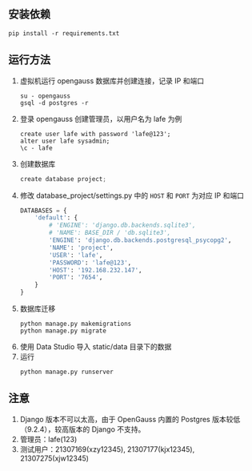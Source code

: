 ## 安装依赖
```
pip install -r requirements.txt
```

## 运行方法

1. 虚拟机运行 opengauss 数据库并创建连接，记录 IP 和端口
    ```shell
    su - opengauss
    gsql -d postgres -r
    ```
2. 登录 opengauss 创建管理员，以用户名为 lafe 为例
    ```shell
    create user lafe with password 'lafe@123';
    alter user lafe sysadmin;
    \c - lafe
    ```
3. 创建数据库
    ```python
    create database project;
    ```
4. 修改 database_project/settings.py 中的 `HOST` 和 `PORT` 为对应 IP 和端口
    ```python
    DATABASES = {
        'default': {
            # 'ENGINE': 'django.db.backends.sqlite3',
            # 'NAME': BASE_DIR / 'db.sqlite3',
            'ENGINE': 'django.db.backends.postgresql_psycopg2',
            'NAME': 'project',
            'USER': 'lafe',
            'PASSWORD': 'lafe@123',
            'HOST': '192.168.232.147',
            'PORT': '7654',
        }
    }
    ```
5. 数据库迁移
    ```shell
    python manage.py makemigrations
    python manage.py migrate
    ```
6. 使用 Data Studio 导入 static/data 目录下的数据
7. 运行
    ```shell
    python manage.py runserver
    ```




## 注意
1. Django 版本不可以太高，由于 OpenGauss 内置的 Postgres 版本较低（9.2.4），较高版本的 Django 不支持。
2. 管理员：lafe(123)
3. 测试用户：21307169(xzy12345), 21307177(kjx12345), 21307275(xjw12345)
